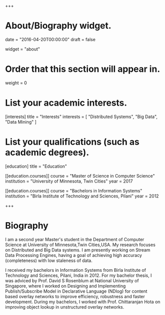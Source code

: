 +++
# About/Biography widget.

date = "2016-04-20T00:00:00"
draft = false

widget = "about"

# Order that this section will appear in.
weight = 0

# List your academic interests.
[interests]
  title = "Interests"
  interests = [
    "Distributed Systems",
    "Big Data",
    "Data Mining"
  ]

# List your qualifications (such as academic degrees).
[education]
  title = "Education"

[[education.courses]]
  course = "Master of Science in Computer Science"
  institution = "University of Minnesota, Twin Cities"
  year = 2017

[[education.courses]]
  course = "Bachelors in Information Systems"
  institution = "Birla Institute of Technology and Sciences, Pilani"
  year = 2012

 
+++

# Biography

I am a second year Master's student in the Department of Computer Science at University of Minnesota,Twin Cities,USA. My research focuses on Distributed and Big Data systems. I am presently working on Stream Data Processing Engines, having a goal of achieving high accuracy (completeness) with low staleness of data.

I received my bachelors in Information Systems from Birla Institute of Technology and Sciences, Pilani, India in 2012. For my bachelor thesis, I was adviced by Prof. David S Rosenblum at National University of Singapore, where I worked on Designing and Implementing Publish/Subscribe Model in Declarative Language (NDlog) for content based overlay networks to improve efficiency, robustness and faster development. During my bachelors, I worked with Prof. Chittaranjan Hota on improving object lookup in unstructured overlay networks.
